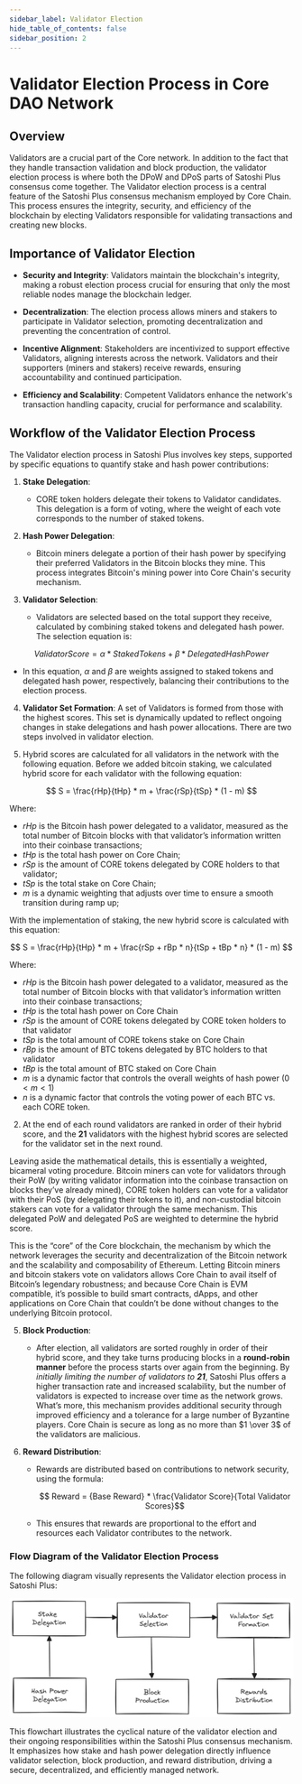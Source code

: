 ```yaml
---
sidebar_label: Validator Election
hide_table_of_contents: false
sidebar_position: 2
---
```


# Validator Election Process in Core DAO Network

## Overview

Validators are a crucial part of the Core network. In addition to the fact that they handle transaction validation and block production, the validator election process is where both the DPoW and DPoS parts of Satoshi Plus consensus come together. The Validator election process is a central feature of the Satoshi Plus consensus mechanism employed by Core Chain. This process ensures the integrity, security, and efficiency of the blockchain by electing Validators responsible for validating transactions and creating new blocks. 

## Importance of Validator Election

* **Security and Integrity**: Validators maintain the blockchain's integrity, making a robust election process crucial for ensuring that only the most reliable nodes manage the blockchain ledger.

* **Decentralization**: The election process allows miners and stakers to participate in Validator selection, promoting decentralization and preventing the concentration of control.

* **Incentive Alignment**: Stakeholders are incentivized to support effective Validators, aligning interests across the network. Validators and their supporters (miners and stakers) receive rewards, ensuring accountability and continued participation.

* **Efficiency and Scalability**: Competent Validators enhance the network's transaction handling capacity, crucial for performance and scalability.

## Workflow of the Validator Election Process

The Validator election process in Satoshi Plus involves key steps, supported by specific equations to quantify stake and hash power contributions:

1. **Stake Delegation**:
   - CORE token holders delegate their tokens to Validator candidates. This delegation is a form of voting, where the weight of each vote corresponds to the number of staked tokens.

2. **Hash Power Delegation**:
   - Bitcoin miners delegate a portion of their hash power by specifying their preferred Validators in the Bitcoin blocks they mine. This process integrates Bitcoin's mining power into Core Chain's security mechanism.

3. **Validator Selection**:
   - Validators are selected based on the total support they receive, calculated by combining staked tokens and delegated hash power. The selection equation is: 
   
$$
   Validator Score = \alpha * {Staked Tokens} + \beta * {Delegated Hash Power} 
$$
   
   - In this equation, $\alpha$ and $\beta$ are weights assigned to staked tokens and delegated hash power, respectively, balancing their contributions to the election process.

4. **Validator Set Formation**:
A set of Validators is formed from those with the highest scores. This set is dynamically updated to reflect ongoing changes in stake delegations and hash power allocations. There are two steps involved in validator election. 

1. Hybrid scores are calculated for all validators in the network with the following equation. Before we added bitcoin staking, we calculated hybrid score for each validator with the following equation:

$$
 S = \frac{rHp}{tHp} * m + \frac{rSp}{tSp} * (1 - m) 
$$

Where:

* $rHp$ is the Bitcoin hash power delegated to a validator, measured as the total number of Bitcoin blocks with that validator’s information written into their coinbase transactions;
* $tHp$ is the total hash power on Core Chain;
* $rSp$ is the amount of CORE tokens delegated by CORE holders to that validator;
* $tSp$ is the total stake on Core Chain;
* $m$ is a dynamic weighting that adjusts over time to ensure a smooth transition during ramp up;

With the implementation of staking, the new hybrid score is calculated with this equation:

$$
 S = \frac{rHp}{tHp} * m + \frac{rSp + rBp * n}{tSp + tBp * n} * (1 - m) 
$$

Where:

* $rHp$ is the Bitcoin hash power delegated to a validator, measured as the total number of Bitcoin blocks with that validator’s information written into their coinbase transactions;
* $tHp$ is the total hash power on Core Chain
* $rSp$ is the amount of CORE tokens delegated by CORE token holders to that validator
* $tSp$ is the total amount of CORE tokens stake on Core Chain
* $rBp$ is the amount of BTC tokens delegated by BTC holders to that validator
* $tBp$ is the total amount of BTC staked on Core Chain
* $m$ is a dynamic factor that controls the overall weights of hash power $(0 < m <1)$
* $n$ is a dynamic factor that controls the voting power of each BTC vs. each CORE token.

2. At the end of each round validators are ranked in order of their hybrid score, and the **21** validators with the highest hybrid scores are selected for the validator set in the next round.

Leaving aside the mathematical details, this is essentially a weighted, bicameral voting procedure. Bitcoin miners can vote for validators through their PoW (by writing validator information into the coinbase transaction on blocks they’ve already mined), CORE token holders can vote for a validator with their PoS (by delegating their tokens to it), and non-custodial bitcoin stakers can vote for a validator through the same mechanism. This delegated PoW and delegated PoS are weighted to determine the hybrid score.

This is the “core” of the Core blockchain, the mechanism by which the network leverages the security and decentralization of the Bitcoin network and the scalability and composability of Ethereum. Letting Bitcoin miners and bitcoin stakers vote on validators allows Core Chain to avail itself of Bitcoin’s legendary robustness; and because Core Chain is EVM compatible, it’s possible to build smart contracts, dApps, and other applications on Core Chain that couldn’t be done without changes to the underlying Bitcoin protocol.

5. **Block Production**:
   - After election, all validators are sorted roughly in order of their hybrid score, and they take turns producing blocks in a **round-robin manner** before the process starts over again from the beginning. By _initially limiting the number of validators to **21**_, Satoshi Plus offers a higher transaction rate and increased scalability, but the number of validators is expected to increase over time as the network grows. What’s more, this mechanism provides additional security through improved efficiency and a tolerance for a large number of Byzantine players. Core Chain is secure as long as no more than $1 \over 3$ of the validators are malicious.

6. **Reward Distribution**:
   - Rewards are distributed based on contributions to network security, using the formula:
     
     ```math
      Reward = {Base Reward} * \frac{Validator Score}{Total Validator Scores}
     ```
   - This ensures that rewards are proportional to the effort and resources each Validator contributes to the network.

### Flow Diagram of the Validator Election Process

The following diagram visually represents the Validator election process in Satoshi Plus:

![validator-election-flow](../../../static/img/staoshi-plus/validator-election-flow.png)

This flowchart illustrates the cyclical nature of the validator election and their ongoing responsibilities within the Satoshi Plus consensus mechanism. It emphasizes how stake and hash power delegation directly influence validator selection, block production, and reward distribution, driving a secure, decentralized, and efficiently managed network.